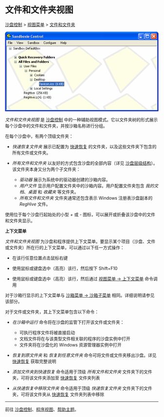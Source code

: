 # 文件和文件夹视图

[沙盘控制](SandboxieControl.md) > [视图菜单](ViewMenu.md) > [文件和文件夹](ViewMenu.md#files-and-folders)

![](../Media/FileViewFavIcon.png)

_文件和文件夹视图_ 是 [沙盘控制](SandboxieControl.md) 中的一种辅助视图模式。它以文件夹树的形式展示每个沙盘中的文件和文件夹，并按沙箱名称进行分组。

在每个沙盘中，有两个顶级文件夹：

*   _快速恢复文件夹_ 展示已配置为 [快速恢复](QuickRecovery.md) 的文件夹，以及这些文件夹下包含的所有文件或文件夹。

*   _所有文件和文件夹_ 以友好的方式包含沙盘的全部内容（详见 [沙盘层级结构](SandboxHierarchy.md#files)）。该文件夹本身又分为两个子文件夹：
    *   _驱动器_ 展示为系统中的驱动器创建的沙箱内容。
    *   _用户文件_ 显示用户配置文件夹中的沙箱内容。用户配置文件夹包含 _我的文档_、_桌面_ 和 _收藏夹_ 等文件夹。
    *   _所有文件和文件夹_ 文件夹通常还包含表示 Windows 注册表沙盘副本的 _RegHive_ 文件。

使用位于每个沙盘行起始处的小型 _+_ 或 _-_ 图标，可以展开或折叠该沙盘中的文件和文件夹显示。

**上下文菜单**

_文件和文件夹视图_ 为沙盘和程序提供上下文菜单。要显示某个项目（沙盘、文件或文件夹）所在行的上下文菜单，可以通过以下任一方式操作：

*   在该行任意位置点击鼠标右键

*   使用鼠标或键盘选中（高亮）该行，然后按下 Shift+F10

*   使用鼠标或键盘选中（高亮）该行，然后通过 [视图菜单 -> 上下文菜单](ViewMenu.md#context-menu) 命令调用

对于沙箱行显示的上下文菜单与 [沙箱菜单 -> 沙箱子菜单](SandboxMenu.md#sandbox-sub-menu) 相同。详细说明请参见该部分。

对于文件或文件夹，其上下文菜单包含以下命令：

*   _在沙箱中运行_ 命令将在沙盘的监管下打开该文件或文件夹：
    *   可执行程序文件将被直接启动
    *   文档文件将在与该类型文件相关联的程序的沙盘实例中打开
    *   文件夹将在沙盘化的 Windows 资源管理器实例中打开

*   _恢复到原文件夹_ 和 _恢复到任意文件夹_ 命令可将文件或文件夹移出沙盘。详见 [快速恢复](QuickRecovery.md) 获取完整说明

*   _添加文件夹到快速恢复_ 命令适用于顶级 _所有文件和文件夹_ 文件夹下的文件夹，可将该文件夹添加至 [快速恢复](QuickRecovery.md) 文件夹列表

*   _从快速恢复中移除文件夹_ 命令适用于顶级 _快速恢复文件夹_ 文件夹下的文件夹，可将该文件夹从 [快速恢复](QuickRecovery.md) 文件夹列表中移除

* * *

前往 [沙盘控制](SandboxieControl.md)、[程序视图](ProgramsView.md)、[帮助主题](HelpTopics.md)。